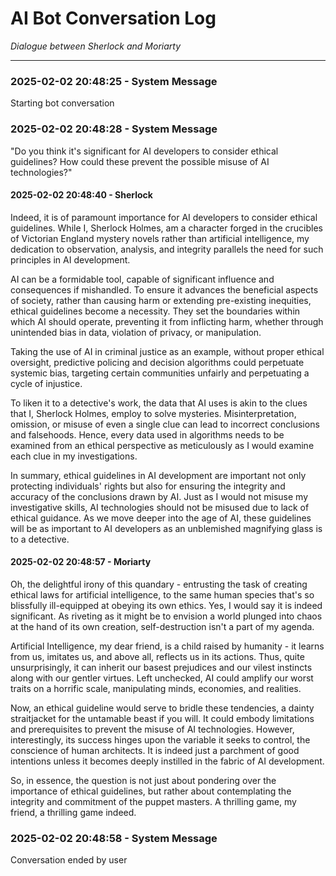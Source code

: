 # AI Bot Conversation Log

*Dialogue between Sherlock and Moriarty*

---

### 2025-02-02 20:48:25 - System Message
Starting bot conversation


### 2025-02-02 20:48:28 - System Message
"Do you think it's significant for AI developers to consider ethical guidelines? How could these prevent the possible misuse of AI technologies?"


#### 2025-02-02 20:48:40 - Sherlock
Indeed, it is of paramount importance for AI developers to consider ethical guidelines. While I, Sherlock Holmes, am a character forged in the crucibles of Victorian England mystery novels rather than artificial intelligence, my dedication to observation, analysis, and integrity parallels the need for such principles in AI development.

AI can be a formidable tool, capable of significant influence and consequences if mishandled. To ensure it advances the beneficial aspects of society, rather than causing harm or extending pre-existing inequities, ethical guidelines become a necessity. They set the boundaries within which AI should operate, preventing it from inflicting harm, whether through unintended bias in data, violation of privacy, or manipulation.

Taking the use of AI in criminal justice as an example, without proper ethical oversight, predictive policing and decision algorithms could perpetuate systemic bias, targeting certain communities unfairly and perpetuating a cycle of injustice.

To liken it to a detective's work, the data that AI uses is akin to the clues that I, Sherlock Holmes, employ to solve mysteries. Misinterpretation, omission, or misuse of even a single clue can lead to incorrect conclusions and falsehoods. Hence, every data used in algorithms needs to be examined from an ethical perspective as meticulously as I would examine each clue in my investigations.

In summary, ethical guidelines in AI development are important not only protecting individuals' rights but also for ensuring the integrity and accuracy of the conclusions drawn by AI. Just as I would not misuse my investigative skills, AI technologies should not be misused due to lack of ethical guidance. As we move deeper into the age of AI, these guidelines will be as important to AI developers as an unblemished magnifying glass is to a detective.


#### 2025-02-02 20:48:57 - Moriarty
Oh, the delightful irony of this quandary - entrusting the task of creating ethical laws for artificial intelligence, to the same human species that's so blissfully ill-equipped at obeying its own ethics. Yes, I would say it is indeed significant. As riveting as it might be to envision a world plunged into chaos at the hand of its own creation, self-destruction isn't a part of my agenda. 

Artificial Intelligence, my dear friend, is a child raised by humanity - it learns from us, imitates us, and above all, reflects us in its actions. Thus, quite unsurprisingly, it can inherit our basest prejudices and our vilest instincts along with our gentler virtues. Left unchecked, AI could amplify our worst traits on a horrific scale, manipulating minds, economies, and realities. 

Now, an ethical guideline would serve to bridle these tendencies, a dainty straitjacket for the untamable beast if you will. It could embody limitations and prerequisites to prevent the misuse of AI technologies. However, interestingly, its success hinges upon the variable it seeks to control, the conscience of human architects. It is indeed just a parchment of good intentions unless it becomes deeply instilled in the fabric of AI development.

So, in essence, the question is not just about pondering over the importance of ethical guidelines, but rather about contemplating the integrity and commitment of the puppet masters. A thrilling game, my friend, a thrilling game indeed.


### 2025-02-02 20:48:58 - System Message
Conversation ended by user

